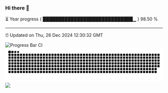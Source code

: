 ### Hi there 👋

⏳ Year progress { █████████████████████████████▁ } 98.50 %

---

⏰ Updated on Thu, 26 Dec 2024 12:30:32 GMT

![Progress Bar CI](https://github.com/liununu/liununu/workflows/Progress%20Bar%20CI/badge.svg)![](https://raw.githubusercontent.com/L1cardo/L1cardo/main/assets/github-contribution-grid-snake.svg)![](https://raw.githubusercontent.com/seesaws/seesaws/main/assets/github-contribution-grid-snake.svg)
